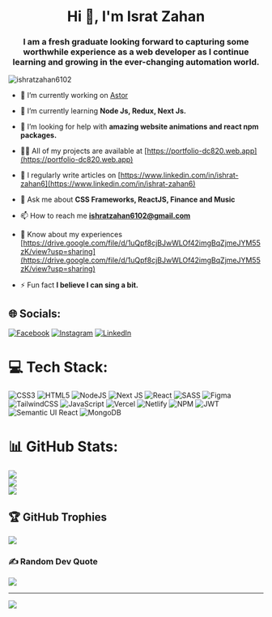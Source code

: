 <h1 align="center">Hi 🤗, I'm Israt Zahan</h1>
<h3 align="center">I am a fresh graduate looking forward to capturing some worthwhile experience as a web developer as I continue learning and growing in the ever-changing automation world.</h3>

<p align="left"> <img src="https://komarev.com/ghpvc/?username=
ishratzahan6102&label=Profile%20views&color=0e75b6&style=flat" alt="
ishratzahan6102" /> </p>


- 🔭 I’m currently working on [Astor](https://phone-resell-center.web.app)

- 🌱 I’m currently learning **Node Js, Redux, Next Js.**

- 🤝 I’m looking for help with **amazing website animations and react npm packages.**

- 👨‍💻 All of my projects are available at [https://portfolio-dc820.web.app](https://portfolio-dc820.web.app)

- 📝 I regularly write articles on [https://www.linkedin.com/in/ishrat-zahan6](https://www.linkedin.com/in/ishrat-zahan6)

- 💬 Ask me about **CSS Frameworks, ReactJS, Finance and Music**

- 📫 How to reach me **ishratzahan6102@gmail.com**

- 📄 Know about my experiences [https://drive.google.com/file/d/1uQpf8cjBJwWLOf42imgBqZjmeJYM55zK/view?usp=sharing](https://drive.google.com/file/d/1uQpf8cjBJwWLOf42imgBqZjmeJYM55zK/view?usp=sharing)

- ⚡ Fun fact **I believe I can sing a bit.**

## 🌐 Socials:
[![Facebook](https://img.shields.io/badge/Facebook-%231877F2.svg?logo=Facebook&logoColor=white)](https://facebook.com/ishratZahan6) [![Instagram](https://img.shields.io/badge/Instagram-%23E4405F.svg?logo=Instagram&logoColor=white)](https://instagram.com/ishrat_z6) [![LinkedIn](https://img.shields.io/badge/LinkedIn-%230077B5.svg?logo=linkedin&logoColor=white)](https://linkedin.com/in/ishrat-zahan6) 

# 💻 Tech Stack:
![CSS3](https://img.shields.io/badge/css3-%231572B6.svg?style=for-the-badge&logo=css3&logoColor=white) ![HTML5](https://img.shields.io/badge/html5-%23E34F26.svg?style=for-the-badge&logo=html5&logoColor=white) ![NodeJS](https://img.shields.io/badge/node.js-6DA55F?style=for-the-badge&logo=node.js&logoColor=white) ![Next JS](https://img.shields.io/badge/Next-black?style=for-the-badge&logo=next.js&logoColor=white) ![React](https://img.shields.io/badge/react-%2320232a.svg?style=for-the-badge&logo=react&logoColor=%2361DAFB) ![SASS](https://img.shields.io/badge/SASS-hotpink.svg?style=for-the-badge&logo=SASS&logoColor=white) 	![Figma](https://img.shields.io/badge/figma-%23F24E1E.svg?style=for-the-badge&logo=figma&logoColor=white) ![TailwindCSS](https://img.shields.io/badge/tailwindcss-%2338B2AC.svg?style=for-the-badge&logo=tailwind-css&logoColor=white) ![JavaScript](https://img.shields.io/badge/javascript-%23323330.svg?style=for-the-badge&logo=javascript&logoColor=%23F7DF1E) ![Vercel](https://img.shields.io/badge/vercel-%23000000.svg?style=for-the-badge&logo=vercel&logoColor=white) ![Netlify](https://img.shields.io/badge/netlify-%23000000.svg?style=for-the-badge&logo=netlify&logoColor=#00C7B7) ![NPM](https://img.shields.io/badge/NPM-%23000000.svg?style=for-the-badge&logo=npm&logoColor=white) ![JWT](https://img.shields.io/badge/JWT-black?style=for-the-badge&logo=JSON%20web%20tokens) ![Semantic UI React](https://img.shields.io/badge/Semantic%20UI%20React-%2335BDB2.svg?style=for-the-badge&logo=SemanticUIReact&logoColor=white) ![MongoDB](https://img.shields.io/badge/MongoDB-%234ea94b.svg?style=for-the-badge&logo=mongodb&logoColor=white)
# 📊 GitHub Stats:
![](https://github-readme-stats.vercel.app/api?username=ishratzahan6102&theme=react&hide_border=false&include_all_commits=false&count_private=false)<br/>
![](https://github-readme-streak-stats.herokuapp.com/?user=ishratzahan6102&theme=react&hide_border=false)<br/>
![](https://github-readme-stats.vercel.app/api/top-langs/?username=ishratzahan6102&theme=react&hide_border=false&include_all_commits=false&count_private=false&layout=compact)

## 🏆 GitHub Trophies
![](https://github-profile-trophy.vercel.app/?username=ishratzahan6102&theme=nord&no-frame=false&no-bg=true&margin-w=4)

### ✍️ Random Dev Quote
![](https://quotes-github-readme.vercel.app/api?type=vetical&theme=radical)

---
[![](https://visitcount.itsvg.in/api?id=ishratzahan6102&icon=4&color=0)](https://visitcount.itsvg.in)

<!-- Proudly created with GPRM ( https://gprm.itsvg.in ) -->

